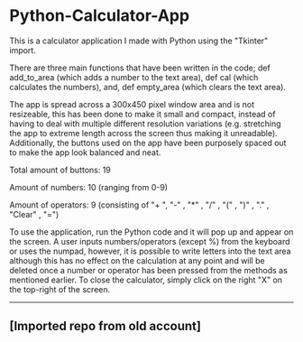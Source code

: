 # Python-Calculator-App

This is a calculator application I made with Python using the "Tkinter" import.

There are three main functions that have been written in the code; def add_to_area (which adds a number to the text area), def cal (which calculates the numbers), and, def empty_area (which clears the text area).

The app is spread across a 300x450 pixel window area and is not resizeable, this has been done to make it small and compact, instead of having to deal with multiple different resolution variations (e.g. stretching the app to extreme length across the screen thus making it unreadable).
Additionally, the buttons used on the app have been purposely spaced out to make the app look balanced and neat. 

Total amount of buttons: 19

Amount of numbers: 10 (ranging from 0-9)

Amount of operators: 9 (consisting of "+ ", "-" , "*" , "/" , "(" , ")" , "." , "Clear" , "=")

To use the application, run the Python code and it will pop up and appear on the screen. A user inputs numbers/operators (except %) from the keyboard or uses the numpad, however, it is possible to write letters into the text area although this has no effect on the calculation
at any point and will be deleted once a number or operator has been pressed from the methods as mentioned earlier. To close the calculator, simply click on the right "X" on the top-right of the screen.

---------
[Imported repo from old account]
---------
